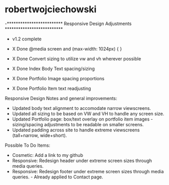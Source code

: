# robertwojciechowski

-************************* Responsive Design Adjustments **************************
- v1.2 complete

- X    Done @media screen and (max-width: 1024px) { }
- X    Done	Convert sizing to utilize vw and vh wherever possible
- X    Done	Index Body Text spacing/sizing
- X    Done	Portfolio Image spacing proportions
- X    Done	Portfolio Item text readjusting


Responsive Design Notes and general improvements:
- Updated body text alignment to accomodate narrow viewscreens.
- Updated all sizing to be based on VW and VH to handle any screen size.
- Updated Portfolio page: box/text overlay on portfolio item images - sizing/spacing adjustments to be readable on smaller screens.
- Updated padding across site to handle extreme viewscreens (tall+narrow, wide+short).


Possible To Do Items: 

- Cosmetic: Add a link to my github
- Responsive: Redesign header under extreme screen sizes through media queries.
- Responsive: Redesign footer under extreme screen sizes through media queries. - Already applied to Contact page.